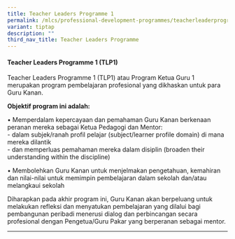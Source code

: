 ```yaml
---
title: Teacher Leaders Programme 1
permalink: /mlcs/professional-development-programmes/teacherleaderprogramme/tlp1/
variant: tiptap
description: ""
third_nav_title: Teacher Leaders Programme
---
```

<h4><strong>Teacher Leaders Programme 1 (TLP1)</strong></h4>
<p>Teacher Leaders Programme 1 (TLP1) atau Program Ketua Guru 1 merupakan
program pembelajaran profesional yang dikhaskan untuk para Guru Kanan.</p>
<p><strong>Objektif program ini adalah:</strong>
</p>
<p>• Memperdalam kepercayaan dan pemahaman Guru Kanan berkenaan peranan mereka
sebagai Ketua Pedagogi dan Mentor:
<br>- dalam subjek/ranah profil pelajar (subject/learner profile domain) di
mana mereka dilantik
<br>- dan memperluas pemahaman mereka dalam disiplin (broaden their understanding
within the discipline)</p>
<p>• Membolehkan Guru Kanan untuk menjelmakan pengetahuan, kemahiran dan
nilai-nilai untuk memimpin pembelajaran dalam sekolah dan/atau melangkaui
sekolah</p>
<p>Diharapkan pada akhir program ini, Guru Kanan akan berpeluang untuk melakukan
refleksi dan menyatukan pembelajaran yang dilalui bagi pembangunan peribadi
menerusi dialog dan perbincangan secara profesional dengan Pengetua/Guru
Pakar yang berperanan sebagai mentor.</p>
<hr>
<p></p>